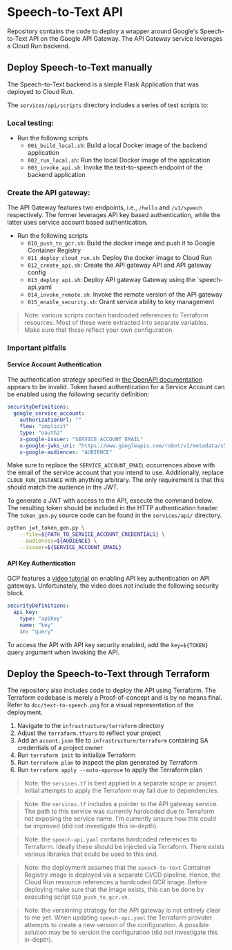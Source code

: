 # Speech-to-Text API

Repository contains the code to deploy a wrapper around Google's Speech-to-Text API on the Google API Gateway. The API Gateway
service leverages a Cloud Run backend.

## Deploy Speech-to-Text manually

The Speech-to-Text backend is a simple Flask Application that was deployed to Cloud Run. 

The `services/api/scripts` directory includes a series of test scripts to:

### Local testing:

- Run the following scripts
    - `001_build_local.sh`: Build a local Docker image of the backend application
    - `002_run_local.sh`: Run the local Docker image of the application
    - `003_invoke_api.sh`: Invoke the text-to-speech endpoint of the backend application
    
### Create the API gateway:

The API Gateway features two endpoints, i.e., `/hello` and `/v1/speech` respectively. The former 
leverages API key based authentication, while the latter uses service account based authentication.

- Run the following scripts
    - `010_push_to_gcr.sh`: Build the docker image and push it to Google Container Registry
    - `011_deploy_cloud_run.sh`: Deploy the docker image to Cloud Run
    - `012_create_api.sh`: Create the API gateway API and API gateway config
    - `013_deploy_api.sh`: Deploy API gateway Gateway using the `speech-api.yaml
    - `014_invoke_remote.sh`: Invoke the remote version of the API gateway
    - `015_enable_security.sh`: Grant service ability to key management
    
> Note: various scripts contain hardcoded references to Terraform resources. Most of these
> were extracted into separate variables. Make sure that these reflect your own configuration.

### Important pitfalls  

#### Service Account Authentication

The authentication strategy specified in [the OpenAPI documentation](https://cloud.google.com/endpoints/docs/openapi/authenticating-users-google-id) appears to be invalid. Token based authentication for a
Service Account can be enabled using the following security definition:

```yaml
securityDefinitions:
  google_service_account:
    authorizationUrl: ""
    flow: "implicit"
    type: "oauth2"
    x-google-issuer: "SERVICE_ACCOUNT_EMAIL"
    x-google-jwks_uri: "https://www.googleapis.com/robot/v1/metadata/x509/SERVICE_ACCOUNT_EMAIL"
    x-google-audiences: "AUDIENCE"
```

Make sure to replace the `SERVICE_ACCOUNT_EMAIL` occurrences above with the email of the service account that you intend to use. Additionally, replace `CLOUD_RUN_INSTANCE` with anything arbitrary. The only requirement is that this should match the audience in
the JWT.

To generate a JWT with access to the API, execute the command below. The resulting token should be included in the HTTP authentication header. The `token_gen.py` source
code can be found in the `services/api/` directory.

```bash
python jwt_token_gen.py \
    --file=${PATH_TO_SERVICE_ACCOUNT_CREDENTIALS} \
    --audiences=${AUDIENCE} \
    --issuer=${SERVICE_ACCOUNT_EMAIL}
```

#### API Key Authentication

GCP features a [video tutorial](https://www.youtube.com/watch?v=MhZ99z6TsJA) on enabling API key authentication
on API gateways. Unfortunately, the video does _not_ include the following security block.

```yaml
securityDefinitions:
  api_key:
    type: "apiKey"
    name: "key"
    in: "query"
```

To access the API with API key security enabled, add the `key=${TOKEN}` query argument when invoking the API.

    
## Deploy the Speech-to-Text through Terraform

The repository also includes code to deploy the API using Terraform. The Terraform codebase
is merely a Proof-of-concept and is by no means final. Refer to `doc/text-to-speech.png` for a visual representation of the deployment.

1. Navigate to the `infrastructure/terraform` directory
1. Adjust the `terraform.tfvars` to reflect your project
1. Add an `acount.json` file to `infrastructure/terraform` containing SA credentials of a project owner
1. Run `terraform init` to initialize Terraform
1. Run `terraform plan` to inspect the plan generated by Terraform
1. Run `terraform apply --auto-approve` to apply the Terraform plan

> Note: the `services.tf` is best applied in a separate scope or project. Initial attempts
> to apply the Terraform may fail due to dependencies.

> Note: the `services.tf` includes a pointer to the API gateway service. The path to this service
> was currently hardcoded due to Terraform not exposing the service name. I'm currently unsure how
> this could be improved (did not investigate this in-depth).

> Note: the `speech-api.yaml` contains hardcoded references to Terraform. Ideally these should
> be injected via Terraform. There exists various libraries that could be used to this end.

> Note: the deployment assumes that the `speech-to-text` Container Registry image is deployed via 
> a separate CI/CD pipeline. Hence, the Cloud Run resource references a hardcoded GCR image. Before deploying
> make sure that the image exists, this can be done by executing script `010_push_to_gcr.sh`.

> Note: the versioning strategy for the API gateway is not entirely clear to me yet. When updating `speech-api.yaml` the
> Terraform provider attempts to create a new version of the configuration. A possible solution may be 
> to version the configuration (did not investigate this in-depth).
 
 